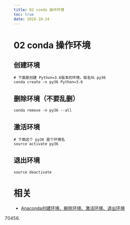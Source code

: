 ```yaml
---
title: 02 conda 操作环境
toc: true
date: 2018-10-24
---
```

# 02 conda 操作环境


## 创建环境


```
# 下面是创建 Python=3.6版本的环境，取名叫 py36
conda create -n py36 Python=3.6 
```



## 删除环境（不要乱删）

```
conda remove -n py36 --all
```



## 激活环境


```
# 下面这个 py36 是个环境名
source activate py36
```



## 退出环境

```
source deactivate
```




# 相关


- [Anaconda创建环境、删除环境、激活环境、退出环境](https://blog.csdn.net/H_O_W_E/article/details/77370456)
70456)
